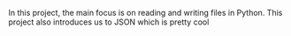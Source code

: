 In this project, the main focus is on reading and writing files in Python. This project also introduces us to JSON which is pretty cool
